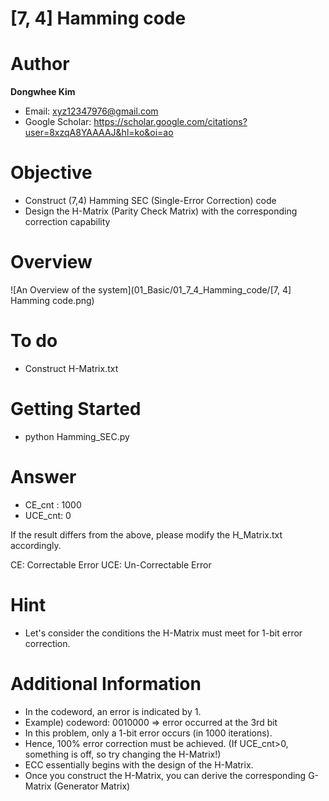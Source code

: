 # [7, 4] Hamming code

# Author

**Dongwhee Kim** 

- Email: xyz12347976@gmail.com
- Google Scholar: https://scholar.google.com/citations?user=8xzqA8YAAAAJ&hl=ko&oi=ao

# Objective
- Construct (7,4) Hamming SEC (Single-Error Correction) code 
- Design the H-Matrix (Parity Check Matrix) with the corresponding correction capability

# Overview
![An Overview of the system](01_Basic/01_7_4_Hamming_code/[7, 4] Hamming code.png)

# To do
- Construct H-Matrix.txt

# Getting Started
- python Hamming_SEC.py

# Answer
- CE_cnt : 1000
- UCE_cnt: 0

If the result differs from the above, please modify the H_Matrix.txt accordingly.

CE: Correctable Error
UCE: Un-Correctable Error

# Hint
- Let's consider the conditions the H-Matrix must meet for 1-bit error correction.

# Additional Information
- In the codeword, an error is indicated by 1.
- Example) codeword: 0010000 => error occurred at the 3rd bit
- In this problem, only a 1-bit error occurs (in 1000 iterations).
- Hence, 100% error correction must be achieved. (If UCE_cnt>0, something is off, so try changing the H-Matrix!)
- ECC essentially begins with the design of the H-Matrix.
- Once you construct the H-Matrix, you can derive the corresponding G-Matrix (Generator Matrix)
